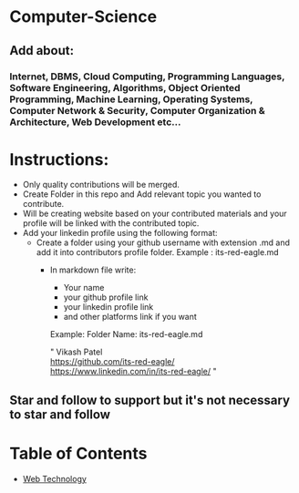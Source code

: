 # Computer-Science

## Add about:
### Internet, DBMS, Cloud Computing, Programming Languages, Software Engineering, Algorithms, Object Oriented Programming, Machine Learning, Operating Systems, Computer Network & Security, Computer Organization & Architecture, Web Development etc...

# Instructions:
* Only quality contributions will be merged.
* Create Folder in this repo and Add relevant topic you wanted to contribute.
* Will be creating website based on your contributed materials and your profile will be linked with the contributed topic.
* Add your linkedin profile using the following format:
    - Create a folder using your github username with extension .md and add it into contributors profile folder.
          Example : its-red-eagle.md
         - In markdown file write:
            - Your name
            - your github profile link
            - your linkedin profile link
            - and other platforms link if you want
            
            Example:
            Folder Name: its-red-eagle.md
            
            "   Vikash Patel
            <br>
                https://github.com/its-red-eagle/
                <br>
                https://www.linkedin.com/in/its-red-eagle/
            "   
                
                
                
                        
 ## Star and follow to support but it's not necessary to star and follow 
 
# Table of Contents
- [Web Technology](Web%20Technology/WebTechnology.md)